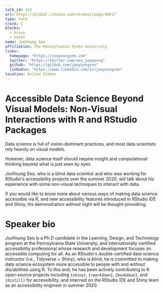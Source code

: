```yaml
---
talk_id: 314
url: https://global.rstudio.com/student/page/40617
type: talk
track: C
blocks:
  - bravo
  - hotel
name: JooYoung Seo
affiliation: The Pennsylvania State University
links:
  homepage: "https://jooyoungseo.com"
  twitter: "https://twitter.com/seo_jooyoung"
  github: "https://github.com/jooyoungseo"
  linkedin: "https://www.linkedin.com/in/jooyoungseo"
location: United States
---
```


# Accessible Data Science Beyond Visual Models: Non-Visual Interactions with R and RStudio Packages

Data science is full of vision-dominant practices, and most data scientists rely heavily on visual models. 

However, data science itself should require insight and computational thinking beyond what is just seen by eyes.

JooYoung Seo, who is a blind data scientist and who was working for RStudio's accessibility projects over the summer 2020, will talk about his experience with some non-visual techniques to interact with data.

If you would like to know more about various ways of making data science accessible via R, and new accessibility features introduced in RStudio IDE and Shiny, his demonstration without sight will be thought-provoking.

# Speaker bio

JooYoung Seo is a Ph.D candidate in the Learning, Design, and Technology program at the Pennsylvania State University, and internationally certified accessibility professional whose research and development focuses on accessible computing for all. As an RStudio's double-certified data science instructor (i.e., Tidyverse + Shiny), who is blind, he is committed to making data science ecosystem more accessible to people with and without dis/abilities using R. To this end, he has been actively contributing to R open-source projects including `{shiny}`, `{rmarkdown}`, `{bookdown}`, and `{distill}` for accessibility, and interned on the RStudio IDE and Shiny team as an accessibility engineer in summer 2020.
